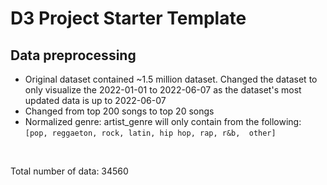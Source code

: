 # D3 Project Starter Template

## Data preprocessing

- Original dataset contained ~1.5 million dataset. Changed the dataset to only visualize the 2022-01-01 to 2022-06-07 as the dataset's most updated data is up to 2022-06-07
- Changed from top 200 songs to top 20 songs
- Normalized genre: artist_genre will only contain from the following: `[pop, reggaeton, rock, latin, hip hop, rap, r&b,  other]`
<br>

Total number of data: 34560  
